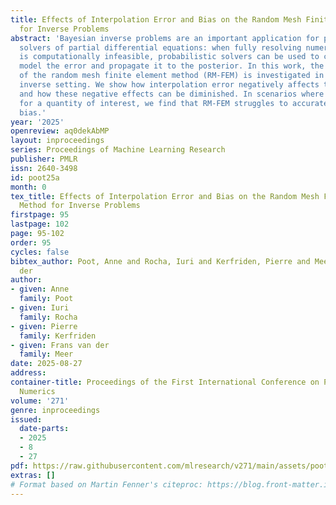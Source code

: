 ```yaml
---
title: Effects of Interpolation Error and Bias on the Random Mesh Finite Element Method
  for Inverse Problems
abstract: 'Bayesian inverse problems are an important application for probabilistic
  solvers of partial differential equations: when fully resolving numerical error
  is computationally infeasible, probabilistic solvers can be used to consistently
  model the error and propagate it to the posterior. In this work, the performance
  of the random mesh finite element method (RM-FEM) is investigated in a Bayesian
  inverse setting. We show how interpolation error negatively affects the RM-FEM posterior,
  and how these negative effects can be diminished. In scenarios where FEM is biased
  for a quantity of interest, we find that RM-FEM struggles to accurately model this
  bias.'
year: '2025'
openreview: aq0dekAbMP
layout: inproceedings
series: Proceedings of Machine Learning Research
publisher: PMLR
issn: 2640-3498
id: poot25a
month: 0
tex_title: Effects of Interpolation Error and Bias on the Random Mesh Finite Element
  Method for Inverse Problems
firstpage: 95
lastpage: 102
page: 95-102
order: 95
cycles: false
bibtex_author: Poot, Anne and Rocha, Iuri and Kerfriden, Pierre and Meer, Frans van
  der
author:
- given: Anne
  family: Poot
- given: Iuri
  family: Rocha
- given: Pierre
  family: Kerfriden
- given: Frans van der
  family: Meer
date: 2025-08-27
address:
container-title: Proceedings of the First International Conference on Probabilistic
  Numerics
volume: '271'
genre: inproceedings
issued:
  date-parts:
  - 2025
  - 8
  - 27
pdf: https://raw.githubusercontent.com/mlresearch/v271/main/assets/poot25a/poot25a.pdf
extras: []
# Format based on Martin Fenner's citeproc: https://blog.front-matter.io/posts/citeproc-yaml-for-bibliographies/
---
```

